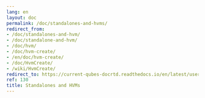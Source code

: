 ```yaml
---
lang: en
layout: doc
permalink: /doc/standalones-and-hvms/
redirect_from:
- /doc/standalones-and-hvm/
- /doc/standalone-and-hvm/
- /doc/hvm/
- /doc/hvm-create/
- /en/doc/hvm-create/
- /doc/HvmCreate/
- /wiki/HvmCreate/
redirect_to: https://current-qubes-docrtd.readthedocs.io/en/latest/user/advanced-topics/standalones-and-hvms.html
ref: 130
title: Standalones and HVMs
---
```

